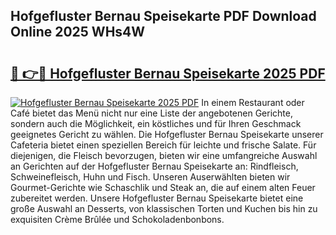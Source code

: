 ## Hofgefluster Bernau Speisekarte PDF Download Online 2025 WHs4W

# <h2><a href="http://gc7wdv.nevu.top/?p=Hofgefluster+Bernau+Speisekarte">🔗 👉🔴 Hofgefluster Bernau Speisekarte 2025 PDF</a></h2>

[![Hofgefluster Bernau Speisekarte 2025 PDF](https://i.imgur.com/dBaPXMq.png)](http://gc7wdv.nevu.top/?p=Hofgefluster+Bernau+Speisekarte)
In einem Restaurant oder Café bietet das Menü nicht nur eine Liste der angebotenen Gerichte, sondern auch die Möglichkeit, ein köstliches und für Ihren Geschmack geeignetes Gericht zu wählen. Die Hofgefluster Bernau Speisekarte unserer Cafeteria bietet einen speziellen Bereich für leichte und frische Salate. Für diejenigen, die Fleisch bevorzugen, bieten wir eine umfangreiche Auswahl an Gerichten auf der Hofgefluster Bernau Speisekarte an: Rindfleisch, Schweinefleisch, Huhn und Fisch. Unseren Auserwählten bieten wir Gourmet-Gerichte wie Schaschlik und Steak an, die auf einem alten Feuer zubereitet werden. Unsere Hofgefluster Bernau Speisekarte bietet eine große Auswahl an Desserts, von klassischen Torten und Kuchen bis hin zu exquisiten Crème Brûlée und Schokoladenbonbons.
